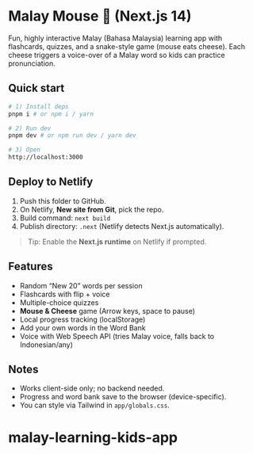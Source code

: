 # Malay Mouse 🧀 (Next.js 14)

Fun, highly interactive Malay (Bahasa Malaysia) learning app with flashcards, quizzes, and a snake-style game (mouse eats cheese). Each cheese triggers a voice-over of a Malay word so kids can practice pronunciation.

## Quick start

```bash
# 1) Install deps
pnpm i # or npm i / yarn

# 2) Run dev
pnpm dev # or npm run dev / yarn dev

# 3) Open
http://localhost:3000
```

## Deploy to Netlify

1. Push this folder to GitHub.
2. On Netlify, **New site from Git**, pick the repo.
3. Build command: `next build`
4. Publish directory: `.next` (Netlify detects Next.js automatically).

> Tip: Enable the **Next.js runtime** on Netlify if prompted.

## Features

- Random “New 20” words per session
- Flashcards with flip + voice
- Multiple-choice quizzes
- **Mouse & Cheese** game (Arrow keys, space to pause)
- Local progress tracking (localStorage)
- Add your own words in the Word Bank
- Voice with Web Speech API (tries Malay voice, falls back to Indonesian/any)

## Notes

- Works client-side only; no backend needed.
- Progress and word bank save to the browser (device-specific).
- You can style via Tailwind in `app/globals.css`.
# malay-learning-kids-app
